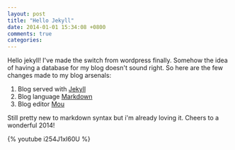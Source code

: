 ```yaml
---
layout: post
title: "Hello Jekyll"
date: 2014-01-01 15:34:08 +0800
comments: true
categories: 
---
```


Hello jekyll! I've made the switch from wordpress finally. Somehow the idea of having a database for my blog doesn't sound right. So here are the few changes made to my blog arsenals:

1. Blog served with [Jekyll](http://jekyllrb.com)
2. Blog language [Markdown](http://daringfireball.net/projects/markdown/basics)
3. Blog editor [Mou](http://mouapp.com)

Still pretty new to markdown syntax but i'm already loving it. Cheers to a wonderful 2014!

{% youtube i254J1xI60U %}
